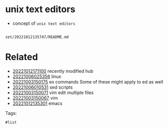 # unix text editors

- concept of `unix text editors`

```
```

` zet/20221012135747/README.md `

# Related

- [20221012171100](/zet/20221012171100/README.md) recently modified hub
- [20221006025356](/zet/20221006025356/README.md) linux
- [20221003150175](/zet/20221003150175/README.md) ex commands  Some of these might apply to ed as well
- [20221006010531](/zet/20221006010531/README.md) sed scripts
- [20221003150071](/zet/20221003150071/README.md) vim edit multiple files
- [20221003150067](/zet/20221003150067/README.md) vim
- [20221012135301](/zet/20221012135301/README.md) emacs

Tags:

    #list
